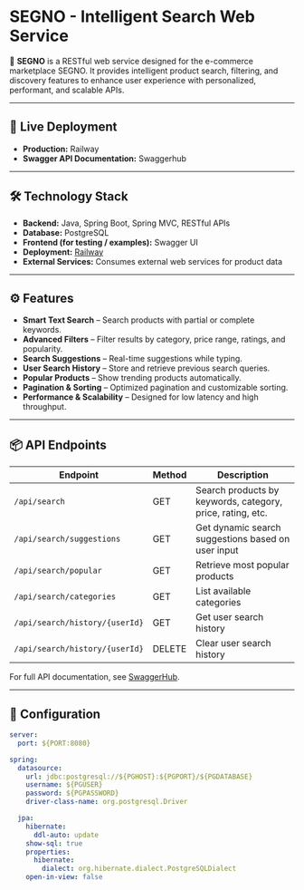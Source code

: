 # SEGNO - Intelligent Search Web Service

🎯 **SEGNO** is a RESTful web service designed for the e-commerce marketplace SEGNO. It provides intelligent product search, filtering, and discovery features to enhance user experience with personalized, performant, and scalable APIs.

---

## 🔗 Live Deployment
- **Production:** Railway
- **Swagger API Documentation:** Swaggerhub

---

## 🛠 Technology Stack

- **Backend:** Java, Spring Boot, Spring MVC, RESTful APIs
- **Database:** PostgreSQL
- **Frontend (for testing / examples):** Swagger UI
- **Deployment:** [Railway](https://railway.com/)
- **External Services:** Consumes external web services for product data

---

## ⚙️ Features

- **Smart Text Search** – Search products with partial or complete keywords.
- **Advanced Filters** – Filter results by category, price range, ratings, and popularity.
- **Search Suggestions** – Real-time suggestions while typing.
- **User Search History** – Store and retrieve previous search queries.
- **Popular Products** – Show trending products automatically.
- **Pagination & Sorting** – Optimized pagination and customizable sorting.
- **Performance & Scalability** – Designed for low latency and high throughput.

---

## 📦 API Endpoints

| Endpoint | Method | Description |
|----------|--------|-------------|
| `/api/search` | GET | Search products by keywords, category, price, rating, etc. |
| `/api/search/suggestions` | GET | Get dynamic search suggestions based on user input |
| `/api/search/popular` | GET | Retrieve most popular products |
| `/api/search/categories` | GET | List available categories |
| `/api/search/history/{userId}` | GET | Get user search history |
| `/api/search/history/{userId}` | DELETE | Clear user search history |

For full API documentation, see [SwaggerHub](https://app.swaggerhub.com/apis/universityibntofail/SEGNO/1.0.0).

---

## 🔧 Configuration

```yaml
server:
  port: ${PORT:8080}

spring:
  datasource:
    url: jdbc:postgresql://${PGHOST}:${PGPORT}/${PGDATABASE}
    username: ${PGUSER}
    password: ${PGPASSWORD}
    driver-class-name: org.postgresql.Driver

  jpa:
    hibernate:
      ddl-auto: update
    show-sql: true
    properties:
      hibernate:
        dialect: org.hibernate.dialect.PostgreSQLDialect
    open-in-view: false
